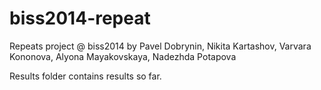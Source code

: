 biss2014-repeat
===============

Repeats project @ biss2014 by 
Pavel Dobrynin,
Nikita Kartashov,
Varvara Kononova,
Alyona Mayakovskaya,
Nadezhda Potapova

Results folder contains results so far.
